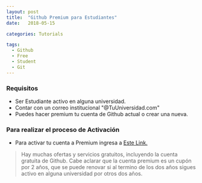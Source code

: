 ```yaml
---
layout: post
title:  "Github Premium para Estudiantes"
date:   2018-05-15

categories: Tutorials

tags:
  - Github
  - Free
  - Student
  - Git
---
```


### Requisitos
* Ser Estudiante activo en alguna universidad.
* Contar con un correo institucional "@TuUniversidad.com"
* Puedes hacer premium tu cuenta de Github actual o crear una nueva.

<!-- more -->

### Para realizar el proceso de Activación

* Para activar tu cuenta a Premium ingresa a [Este Link.](https://education.github.com/pack)

> Hay muchas ofertas y servicios gratuitos, incluyendo la cuenta gratuita de Github. Cabe aclarar que la cuenta premium es un cupón por 2 años, que se puede renovar si al termino de los dos años sigues activo en alguna universidad por otros dos años.

